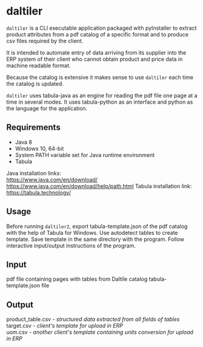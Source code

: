 # daltiler
`daltiler` is a CLI executable application packaged with pyInstaller to extract product attributes from a pdf catalog of a specific format and to produce csv files required by the client.  

It is intended to automate entry of data arriving from its supplier into the ERP system of their client who cannot obtain product and price data in machine readable format. 
 
Because the catalog is extensive it makes sense to use `daltiler` each time the catalog is updated.

`daltiler` uses tabula-java as an engine for reading the pdf file one page at a time in several modes. It uses tabula-python as an interface and python as the language for the application.

## Requirements
- Java 8
- Windows 10, 64-bit
- System PATH variable set for Java runtime environment
- Tabula

Java installation links:  
https://www.java.com/en/download/  
https://www.java.com/en/download/help/path.html
Tabula installation link:  
https://tabula.technology/

## Usage
Before running `daltiler2`, export tabula-template.json of the pdf catalog with the help of Tabula for Windows. Use autodetect tables to create template. Save template in the same directory with the program.
Follow interactive input/output instructions of the program.

## Input
pdf file containing pages with tables from Daltile catalog
tabula-template.json file

## Output
product_table.csv - *structured data extracted from all fields of tables*   
target.csv - *client's template for upload in ERP*  
uom.csv - *another client's template containing units conversion for upload in ERP*  

